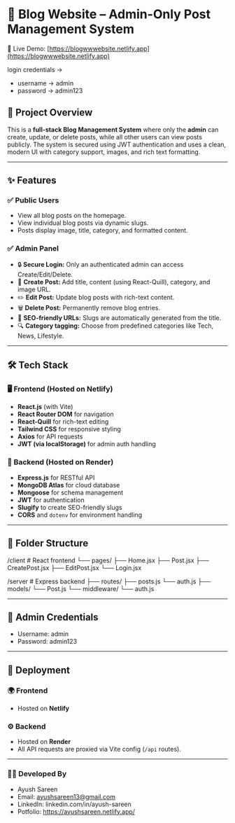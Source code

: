 # 📰 Blog Website – Admin-Only Post Management System

🚀 Live Demo: [https://blogwwwebsite.netlify.app](https://blogwwwebsite.netlify.app)

login credentials ->
- username -> admin
- password -> admin123

## 📌 Project Overview

This is a **full-stack Blog Management System** where only the **admin** can create, update, or delete posts, while all other users can view posts publicly. The system is secured using JWT authentication and uses a clean, modern UI with category support, images, and rich text formatting.

---

## ✨ Features

### ✅ Public Users
- View all blog posts on the homepage.
- View individual blog posts via dynamic slugs.
- Posts display image, title, category, and formatted content.

### ✅ Admin Panel
- 🔒 **Secure Login:** Only an authenticated admin can access Create/Edit/Delete.
- 📝 **Create Post:** Add title, content (using React-Quill), category, and image URL.
- ✏️ **Edit Post:** Update blog posts with rich-text content.
- 🗑️ **Delete Post:** Permanently remove blog entries.
- 🧠 **SEO-friendly URLs:** Slugs are automatically generated from the title.
- 🔍 **Category tagging:** Choose from predefined categories like Tech, News, Lifestyle.

---

## 🛠️ Tech Stack

### 🖥️ Frontend (Hosted on Netlify)
- **React.js** (with Vite)
- **React Router DOM** for navigation
- **React-Quill** for rich-text editing
- **Tailwind CSS** for responsive styling
- **Axios** for API requests
- **JWT (via localStorage)** for admin auth handling

### 🧪 Backend (Hosted on Render)
- **Express.js** for RESTful API
- **MongoDB Atlas** for cloud database
- **Mongoose** for schema management
- **JWT** for authentication
- **Slugify** to create SEO-friendly slugs
- **CORS** and `dotenv` for environment handling

---

## 📁 Folder Structure

/client # React frontend
└── pages/
├── Home.jsx
├── Post.jsx
├── CreatePost.jsx
├── EditPost.jsx
└── Login.jsx

/server # Express backend
├── routes/
├── posts.js
└── auth.js
├── models/
└── Post.js
└── middleware/
└── auth.js

---

## 🔐 Admin Credentials

- Username: admin
- Password: admin123

---

## 🔗 Deployment

### 🌍 Frontend
- Hosted on **Netlify**

### ⚙️ Backend
- Hosted on **Render**
- All API requests are proxied via Vite config (`/api` routes).

---

### 👨‍💻 Developed By
- Ayush Sareen
- Email: ayushsareen13@gmail.com
- LinkedIn: linkedin.com/in/ayush-sareen
- Potfolio: https://ayushsareen.netlify.app/
